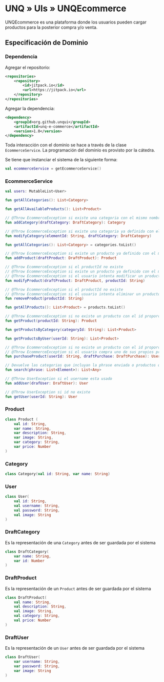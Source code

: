 # UNQ » UIs » UNQEcommerce


UNQEcommerce es una plataforma donde los usuarios pueden cargar productos para la posterior compra y/o venta.

## Especificación de Dominio

### Dependencia

Agregar el repositorio:

```xml
<repositories>
    <repository>
        <id>jitpack.io</id>
        <url>https://jitpack.io</url>
    </repository>
</repositories>
```

Agregar la dependencia:

```xml
<dependency>
    <groupId>org.github.unqui</groupId>
    <artifactId>unq-e-commerce</artifactId>
    <version>1.0</version>
</dependency>
```

Toda interacción con el dominio se hace a través de la clase `EcommerceService`. La programación del dominio es provisto por la cátedra.

Se tiene que instanciar el sistema de la siguiente forma:

```kotlin
val ecommerceService = getEcommerceService()
```

### EcommerceService

```kotlin
val users: MutableList<User>

fun getAllCategories(): List<Category>

fun getAllAvailableProducts(): List<Product>

// @Throw EcommerceException si existe una categoria con el mismo nombre
fun addCategory(draftCategory: DraftCategory): Category

// @Throw EcommerceException si existe una categoria ya definida con el mismo nombre
fun modifyCategory(elementId: String, draftCategory: DraftCategory)

fun getAllCategories(): List<Category> = categories.toList()

// @Throw EcommerceException si existe un producto ya definido con el mismo nombre
fun addProduct(draftProduct: DraftProduct): Product 

// @Throw EcommerceException si el productId no existe
// @Throw EcommerceException si existe un producto ya definido con el mismo nombre
// @Throw EcommerceException si el usuario intenta modificar un producto que no le corresponde
fun modifyProduct(draftProduct: DraftProduct, productId: String)

// @Throw EcommerceException si el productId no existe
// @Throw EcommerceException si el usuario intenta eliminar un producto que no le corresponde
fun removeProduct(productId: String) 

fun getAllProducts(): List<Product> = products.toList()

// @Throw EcommerceException si no existe un producto con el id proporcionado
fun getProduct(productId: String): Product 

fun getProductsByCategory(categoryId: String): List<Product>

fun getProductsByUser(userId: String): List<Product>

// @Throw EcommerceException si no existe un producto con el id proporcionado o un usuario con el id proporcionado
// @Throw EcommerceException si el usuario compra uno de sus propios productos
fun purchaseProduct(userId: String, draftPurchase: DraftPurchase): User

// Devuelve las categorias que incluyan la phrase enviada o productos que tengan esa phrase en su nombre o descripcion, insensitivo.
fun search(phrase: List<Element>): List<Any>

// @Throw UserException si el username esta usado
fun addUser(drafUser: DraftUser): User

// @Throw UserException si id no existe
fun getUser(userId: String): User

```

### Product

```kotlin
class Product (
    val id: String,
    var name: String,
    var description: String,
    var image: String,
    var category: String,
    var price: Number
)
```

### Category

```kotlin
class Category(val id: String, var name: String)
```

### User

```kotlin
class User(
    val id: String,
    val username: String,
    val password: String,
    val image: String
)
```


### DraftCategory

Es la representación de una `Category` antes de ser guardada por el sistema

```kotlin
class DraftCategory(
    var name: String,
    var id: Number
)
```

### DraftProduct

Es la representación de un `Product` antes de ser guardada por el sistema

```kotlin
class DraftProduct(
    val name: String,
    val description: String,
    val image: String,
    val category: String,
    val price: Number
)
```

### DraftUser

Es la representación de un `User` antes de ser guardada por el sistema

```kotlin
class DraftUser(
    var username: String,
    var password: String,
    var image: String
)
```
